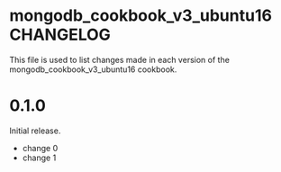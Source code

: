 # mongodb_cookbook_v3_ubuntu16 CHANGELOG

This file is used to list changes made in each version of the mongodb_cookbook_v3_ubuntu16 cookbook.

# 0.1.0

Initial release.

- change 0
- change 1

